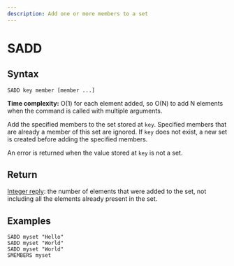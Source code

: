 ```yaml
---
description: Add one or more members to a set
---
```


# SADD

## Syntax

    SADD key member [member ...]

**Time complexity:** O(1) for each element added, so O(N) to add N elements when the command is called with multiple arguments.

Add the specified members to the set stored at `key`.
Specified members that are already a member of this set are ignored.
If `key` does not exist, a new set is created before adding the specified
members.

An error is returned when the value stored at `key` is not a set.

## Return

[Integer reply](https://redis.io/docs/reference/protocol-spec#resp-integers): the number of elements that were added to the set, not including
all the elements already present in the set.

## Examples

```cli
SADD myset "Hello"
SADD myset "World"
SADD myset "World"
SMEMBERS myset
```
